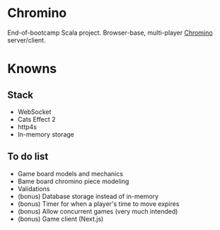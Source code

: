 # Chromino
End-of-bootcamp Scala project. Browser-base, multi-player [Chromino](https://en.wikipedia.org/wiki/Chromino) server/client.

# Knowns
## Stack
- WebSocket
- Cats Effect 2
- http4s
- In-memory storage

## To do list
- Game board models and mechanics
- Bame board chromino piece modeling
- Validations
- (bonus) Database storage instead of in-memory
- (bonus) Timer for when a player's time to move expires
- (bonus) Allow concurrent games (very much intended)
- (bonus) Game client (Next.js)

